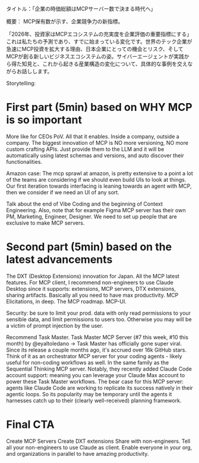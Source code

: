タイトル：「企業の時価総額はMCPサーバー数で決まる時代へ」

概要：
MCP保有数が示す、企業競争力の新指標。

「2026年、投資家はMCPエコシステムの充実度を企業評価の重要指標にする」
これは私たちの予測であり、すでに始まっている変化です。世界のテック企業が急速にMCP投資を拡大する理由、日本企業にとっての機会とリスク、そしてMCPが創る新しいビジネスエコシステムの姿。サイバーエージェントが実践から得た知見と、これから起きる産業構造の変化について、具体的な事例を交えながらお話しします。


Storytelling:

# First part (5min) based on WHY MCP is so important
More like for CEOs PoV.
All that it enables. Inside a company, outside a company.
The biggest innovation of MCP is NO more versioning, NO more custom crafting APIs.
Just provide them to the LLM and it will be automatically using latest schemas and versions, and auto discover their functionalities.

Amazon case: The mcp sprawl at amazon, is pretty extensive to a point a lot of the teams are considering if we should even build UIs to look at things. Our first iteration towards interfacing is leaning towards an agent with MCP, then we consider if we need an UI of any sort.

Talk about the end of Vibe Coding and the beginning of Context Engineering.
Also, note that for example Figma MCP server has their own PM, Marketing, Engineer, Designer. We need to set up people that are exclusive to make MCP servers.

# Second part (5min) based on the latest advancements
The DXT (Desktop Extensions) innovation for Japan.
All the MCP latest features.
For MCP client, I recommend non-engineers to use Claude Desktop since it supports: extensions, MCP servers, DTX extensions, sharing artifacts. Basically all you need to have max productivity.
MCP Elicitations, in deep.
The MCP roadmap.
MCP-UI.

Security: be sure to limit your prod. data with only read permissions to your sensible data, and limit permissions to users too.
Otherwise you may will be a victim of prompt injection by the user.

Recommend Task Master.
Task Master MCP Server (#7 this week, #10 this month) by @eyaltoledano
→ Task Master has officially gone super viral. Since its release a couple months ago, it's accrued over 16k GitHub stars. Think of it as an orchestrator MCP server for your coding agents - likely useful for non-coding workflows as well. In the same family as the Sequential Thinking MCP server. Notably, they recently added Claude Code account support: meaning you can leverage your Claude Max account to power these Task Master workflows. The bear case for this MCP server: agents like Claude Code are working to replicate its success natively in their agentic loops. So its popularity may be temporary until the agents it harnesses catch up to their (clearly well-received) planning framework.


# Final CTA
Create MCP Servers
Create DXT extensions
Share with non-engineers.
Tell all your non-engineers to use Claude as client.
Enable everyone in your org, and organizations in parallel to have amazing productivity.
